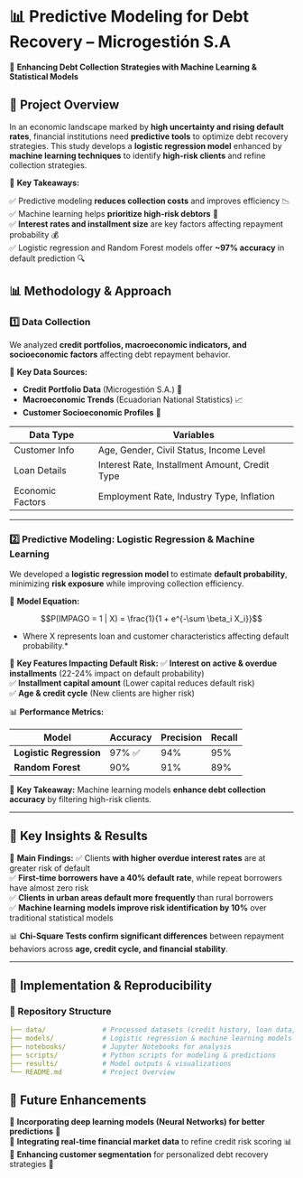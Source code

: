 # 📊 Predictive Modeling for Debt Recovery – Microgestión S.A
🚀 **Enhancing Debt Collection Strategies with Machine Learning & Statistical Models**

## 📌 Project Overview
In an economic landscape marked by **high uncertainty and rising default rates**, financial institutions need **predictive tools** to optimize debt recovery strategies. This study develops a **logistic regression model** enhanced by **machine learning techniques** to identify **high-risk clients** and refine collection strategies.

🔹 **Key Takeaways:**

✅ Predictive modeling **reduces collection costs** and improves efficiency 📉  
✅ Machine learning helps **prioritize high-risk debtors** 🎯  
✅ **Interest rates and installment size** are key factors affecting repayment probability 💰  
✅ Logistic regression and Random Forest models offer **~97% accuracy** in default prediction 🔍  


## 📊 Methodology & Approach

### **1️⃣ Data Collection**
We analyzed **credit portfolios, macroeconomic indicators, and socioeconomic factors** affecting debt repayment behavior.

📌 **Key Data Sources:**
- **Credit Portfolio Data** (Microgestión S.A.) 📑  
- **Macroeconomic Trends** (Ecuadorian National Statistics) 📈  
- **Customer Socioeconomic Profiles** 👥  

| Data Type | Variables |
|------------|-----------|
| Customer Info | Age, Gender, Civil Status, Income Level |
| Loan Details | Interest Rate, Installment Amount, Credit Type |
| Economic Factors | Employment Rate, Industry Type, Inflation |

---

### **2️⃣ Predictive Modeling: Logistic Regression & Machine Learning**

We developed a **logistic regression model** to estimate **default probability**, minimizing **risk exposure** while improving collection efficiency.

📌 **Model Equation:**
```math
P(IMPAGO = 1 | X) = \frac{1}{1 + e^{-\sum \beta_i X_i}}
```
* Where  X represents loan and customer characteristics affecting default probability.* 

🔹 **Key Features Impacting Default Risk:**
✅ **Interest on active & overdue installments** (22-24% impact on default probability)  
✅ **Installment capital amount** (Lower capital reduces default risk)  
✅ **Age & credit cycle** (New clients are higher risk)  

📊 **Performance Metrics:**

| Model | Accuracy | Precision | Recall |
|------------|-----------|-----------|-----------|
| **Logistic Regression** | 97% ✅ | 94% | 95% |
| **Random Forest** | 90% | 91% | 89% |

📌 **Key Takeaway:** Machine learning models **enhance debt collection accuracy** by filtering high-risk clients.  

---

## 🎯 Key Insights & Results

📌 **Main Findings:**
✅ Clients **with higher overdue interest rates** are at greater risk of default  
✅ **First-time borrowers have a 40% default rate**, while repeat borrowers have almost zero risk  
✅ **Clients in urban areas default more frequently** than rural borrowers  
✅ **Machine learning models improve risk identification by 10%** over traditional statistical models  

📊 **Chi-Square Tests confirm significant differences** between repayment behaviors across **age, credit cycle, and financial stability**.  

---

## 🔧 Implementation & Reproducibility

### **📂 Repository Structure**
```yaml
├── data/              # Processed datasets (credit history, loan data, customer profiles)
├── models/            # Logistic regression & machine learning models
├── notebooks/         # Jupyter Notebooks for analysis
├── scripts/           # Python scripts for modeling & predictions
├── results/           # Model outputs & visualizations
└── README.md          # Project Overview
```


## 📌 Future Enhancements
🔹 **Incorporating deep learning models (Neural Networks) for better predictions** 🧠  
🔹 **Integrating real-time financial market data** to refine credit risk scoring 📊  
🔹 **Enhancing customer segmentation** for personalized debt recovery strategies 🎯  
